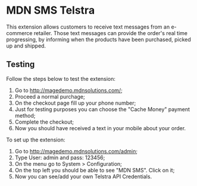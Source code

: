 # MDN SMS Telstra

This extension allows customers to receive text messages from an e-commerce retailer. 
Those text messages can provide the order's real time progressing, by informing
when the products have been purchased, picked up and shipped.  

## Testing

Follow the steps below to test the extension:
 
1) Go to http://magedemo.mdnsolutions.com/;
2) Proceed a normal purchage;
3) On the checkout page fill up your phone number;
4) Just for testing purposes you can choose the "Cache Money" payment method;
5) Complete the checkout;
6) Now you should have received a text in your mobile about your order.

To set up the extension:

1) Go to http://magedemo.mdnsolutions.com/admin;
2) Type User: admin and pass: 123456;
3) On the menu go to System > Configuration;
4) On the top left you should be able to see "MDN SMS". Click on it;
5) Now you can see/add your own Telstra API Credentials.

